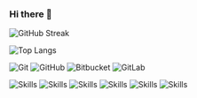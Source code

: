 ### Hi there 👋

<!--
**pptsuwit/pptsuwit** is a ✨ _special_ ✨ repository because its `README.md` (this file) appears on your GitHub profile.

Here are some ideas to get you started:

- 🔭 I’m currently working on ...
- 🌱 I’m currently learning ...
- 👯 I’m looking to collaborate on ...
- 🤔 I’m looking for help with ...
- 💬 Ask me about ...
- 📫 How to reach me: ...
- 😄 Pronouns: ...
- ⚡ Fun fact: ...
-->

![GitHub Streak](http://github-readme-streak-stats.herokuapp.com?user=pptsuwit&theme=neon)

![Top Langs](https://github-readme-stats.vercel.app/api/top-langs/?username=pptsuwit&theme=neon)

![Git](https://img.shields.io/badge/git-%23F05033.svg?style=for-the-badge&logo=git&logoColor=white)
![GitHub](https://img.shields.io/badge/github-%23121011.svg?style=for-the-badge&logo=github&logoColor=white)
![Bitbucket](https://img.shields.io/badge/bitbucket-%230047B3.svg?style=for-the-badge&logo=bitbucket&logoColor=white)
![GitLab](https://img.shields.io/badge/gitlab-%23181717.svg?style=for-the-badge&logo=gitlab&logoColor=white)


![Skills](https://skillicons.dev/icons?i=html,css,js,ts,cs&perline=10)
![Skills](https://skillicons.dev/icons?i=react,nextjs,vue,angular&perline=10)
![Skills](https://skillicons.dev/icons?i=tailwind,bootstrap,&perline=10)
![Skills](https://skillicons.dev/icons?i=nodejs,express,go,dotnet,laravel&perline=10)
![Skills](https://skillicons.dev/icons?i=postgres,mysql,mongodb&perline=10)
![Skills](https://skillicons.dev/icons?i=docker,firebase&perline=10)
